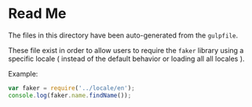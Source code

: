 # Read Me

The files in this directory have been auto-generated from the `gulpfile`.

These file exist in order to allow users to require the `faker` library using a specific locale ( instead of the default
behavior or loading all all locales ).

Example:

``` js
var faker = require('../locale/en');
console.log(faker.name.findName());
```